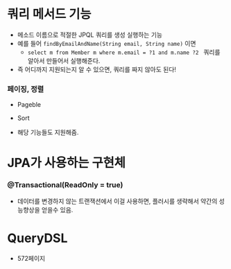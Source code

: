 # 쿼리 메서드 기능

- 메소드 이름으로 적절한 JPQL 쿼리를 생성 실행하는 기능
- 예를 들어 `findByEmailAndName(String email, String name)` 이면 
  - `select m from Member m where m.email = ?1 and m.name ?2 ` 쿼리를 알아서 만들어서 실행해준다.
- 즉 어디까지 지원되는지 알 수 있으면, 쿼리를 짜지 않아도 된다!



### 페이징, 정렬

- Pageble
- Sort

- 해당 기능들도 지원해줌.





# JPA가 사용하는 구현체



### @Transactional(ReadOnly = true)

- 데이터를 변경하지 않는 트랜잭션에서 이걸 사용하면, 플러시를 생략해서 약간의 성능향상을 얻을수 있음.



# QueryDSL

- 572페이지
